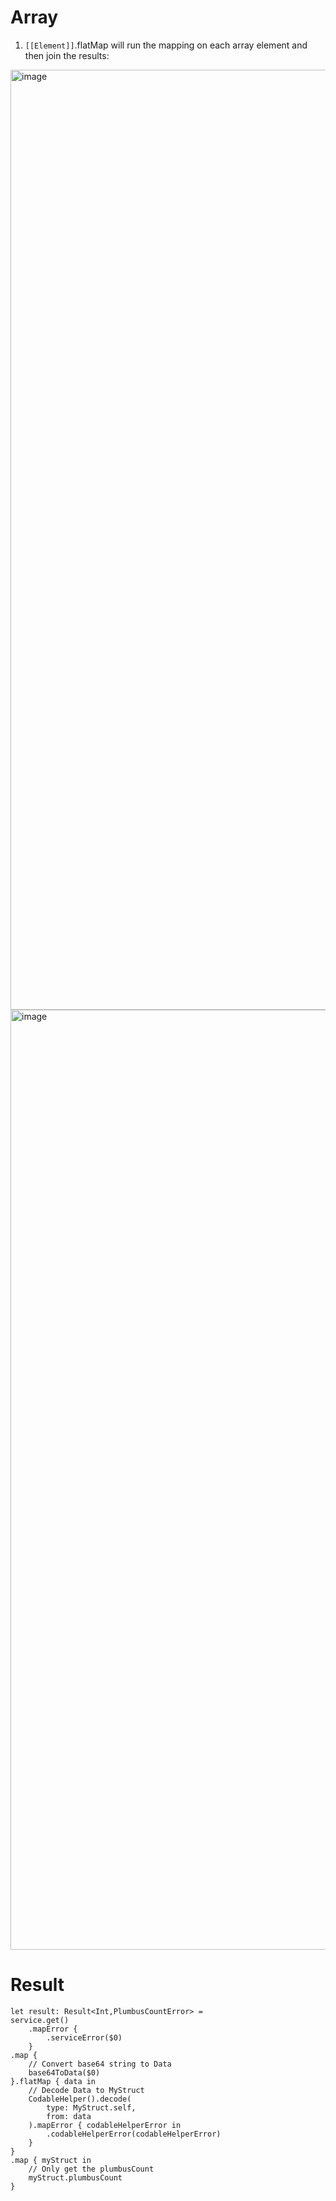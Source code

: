 # Array
1. `[[Element]]`.flatMap will run the mapping on each array element and then join the results:
<img width="1504" alt="image" src="https://github.com/scotthmccoy/scotthmccoy.github.io/assets/96747521/2dbcdb0f-c8ff-4666-892f-d22f3ab89940">

<img width="1504" alt="image" src="https://github.com/scotthmccoy/scotthmccoy.github.io/assets/96747521/e7a81f94-4c07-4054-919e-740d9fb5db0b">



# Result

```
let result: Result<Int,PlumbusCountError> =
service.get()
    .mapError {
        .serviceError($0)
    }
.map {
    // Convert base64 string to Data
    base64ToData($0)
}.flatMap { data in
    // Decode Data to MyStruct
    CodableHelper().decode(
        type: MyStruct.self,
        from: data
    ).mapError { codableHelperError in
        .codableHelperError(codableHelperError)
    }
}
.map { myStruct in
    // Only get the plumbusCount
    myStruct.plumbusCount
}
```
